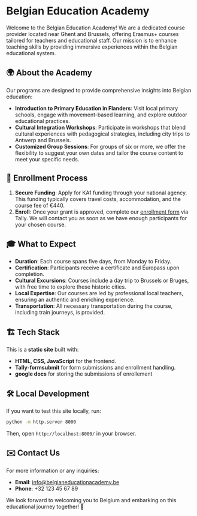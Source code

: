 # Belgian Education Academy

Welcome to the Belgian Education Academy! We are a dedicated course provider located near Ghent and Brussels, offering Erasmus+ courses tailored for teachers and educational staff. Our mission is to enhance teaching skills by providing immersive experiences within the Belgian educational system.

## 🌍 About the Academy

Our programs are designed to provide comprehensive insights into Belgian education:

- **Introduction to Primary Education in Flanders**: Visit local primary schools, engage with movement-based learning, and explore outdoor educational practices.
- **Cultural Integration Workshops**: Participate in workshops that blend cultural experiences with pedagogical strategies, including city trips to Antwerp and Brussels.
- **Customized Group Sessions**: For groups of six or more, we offer the flexibility to suggest your own dates and tailor the course content to meet your specific needs.

## 📝 Enrollment Process

1. **Secure Funding**: Apply for KA1 funding through your national agency. This funding typically covers travel costs, accommodation, and the course fee of €440.
2. **Enroll**: Once your grant is approved, complete our [enrollment form](https://tally.so/) via Tally. We will contact you as soon as we have enough participants for your chosen course.

## 🎓 What to Expect

- **Duration**: Each course spans five days, from Monday to Friday.
- **Certification**: Participants receive a certificate and Europass upon completion.
- **Cultural Excursions**: Courses include a day trip to Brussels or Bruges, with free time to explore these historic cities.
- **Local Expertise**: Our courses are led by professional local teachers, ensuring an authentic and enriching experience.
- **Transportation**: All necessary transportation during the course, including train journeys, is provided.

## 🏗️ Tech Stack

This is a **static site** built with:
- **HTML, CSS, JavaScript** for the frontend.
- **Tally-formsubmit** for form submissions and enrollment handling.
- **google docs** for storing the submissions of enrollement

## 🛠️ Local Development

If you want to test this site locally, run:

```bash
python -m http.server 8000
```

Then, open `http://localhost:8000/` in your browser.

## ✉️ Contact Us

For more information or any inquiries:

- **Email**: [info@belgianeducationacademy.be](mailto:info@belgianeducationacademy.be)
- **Phone**: +32 123 45 67 89

We look forward to welcoming you to Belgium and embarking on this educational journey together! 🚀
